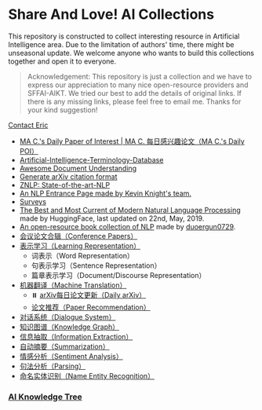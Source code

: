 # Share And Love! AI Collections

This repository is constructed to collect interesting resource in Artificial Intelligence area. Due to the limitation of authors' time, there might be unseasonal update. We welcome anyone who wants to build this collections together and open it to everyone.

> Acknowledgement: This repository is just a collection and we have to express our appreciation to many nice open-resource providers and SFFAI-AIKT. We tried our best to add the details of original links. If there is any missing links, please feel free to email me. Thanks for your kind suggestion! 

[Contact Eric](mailto:cong.ma@nlpr.ia.ac.cn)



- [MA C.'s Daily Paper of Interest | MA C. 每日感兴趣论文（MA C.'s Daily POI）](https://github.com/EriCongMa/AI_Collections/blob/main/Daily_arXiv/AIKT-MAC-POI-Daily-arXiv.md)
- [Artificial-Intelligence-Terminology-Database](https://github.com/jiqizhixin/Artificial-Intelligence-Terminology-Database)
- [Awesome Document Understanding](https://github.com/tstanislawek/awesome-document-understanding)
- [Generate arXiv citation format](https://arxiv2bibtex.org/)
- [ZNLP: State-of-the-art-NLP](https://github.com/ZNLP/SOTA-MT)
- [An NLP Entrance Page made by Kevin Knight's team.](https://chinesenlp.xyz/#/)
- [Surveys](https://github.com/EriCongMa/AI_Collections/blob/main/AIKT-NLP_Surveys.md)
- [The Best and Most Current of Modern Natural Language Processing](https://medium.com/huggingface/the-best-and-most-current-of-modern-natural-language-processing-5055f409a1d1) made by HuggingFace, last updated on 22nd, May, 2019.
- [An open-resource book collection of NLP](https://github.com/duoergun0729/nlp) made by [duoergun0729](https://github.com/duoergun0729).
- [会议论文合辑（Conference Papers）](https://github.com/EriCongMa/AI_Collections/blob/main/Conference_Papers/AIKT-NLP-Conference_Papers.md)
- [表示学习（Learning Representation）](https://github.com/EriCongMa/AI_Collections/blob/main/AIKT-Learning_Representation.md)
  - 词表示（Word Representation）
  - 句表示学习（Sentence Representation）
  - 篇章表示学习（Document/Discourse Representation）
- [机器翻译（Machine Translation）](https://github.com/EriCongMa/AI_Collections/blob/main/AIKT-Machine_Translation.md)
  - ⏸️ [arXiv每日论文更新（Daily arXiv）](https://github.com/EriCongMa/AI_Collections/blob/main/Daily_arXiv/AIKT-MT-Daily_arXiv.md)
  - [论文推荐（Paper Recommendation）](https://github.com/EriCongMa/AI_Collections/blob/main/AIKT-Machine_Translation.md)
- [对话系统（Dialogue System）](https://github.com/EriCongMa/AI_Collections/blob/main/AIKT-Dialogue_System.md)
- [知识图谱（Knowledge Graph）](https://github.com/EriCongMa/AI_Collections/blob/main/AIKT-Knowledge_Graph.md)
- [信息抽取（Information Extraction）](https://github.com/EriCongMa/AI_Collections/blob/main/AIKT-Information_Extraction.md)
- [自动摘要（Summarization）](https://github.com/EriCongMa/AI_Collections/blob/main/AIKT-Summarization.md)
- [情感分析（Sentiment Analysis）](https://github.com/EriCongMa/AI_Collections/blob/main/AIKT-Sentiment_Analysis.md)
- [句法分析（Parsing）](https://github.com/EriCongMa/AI_Collections/blob/main/AIKT-Parsing.md)
- [命名实体识别（Name Entity Recognition）](https://github.com/EriCongMa/AI_Collections/blob/main/AIKT-Name_Entity_Recognition.md)



### [AI Knowledge Tree](https://github.com/SFFAI-AIKT/AIKT-MAIN)

